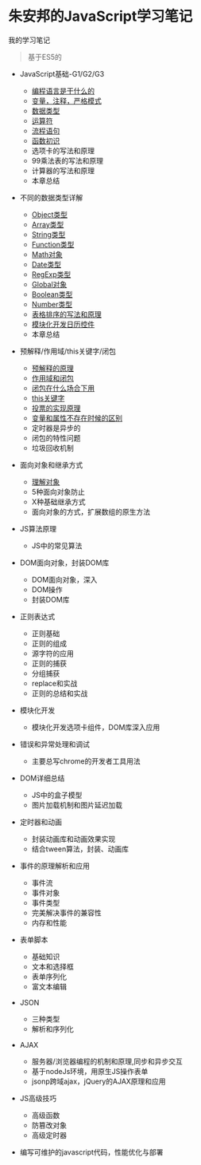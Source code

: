 # 朱安邦的JavaScript学习笔记
我的学习笔记

> 基于ES5的

- JavaScript基础-G1/G2/G3

  - [编程语言是干什么的](./JavaScript-基础/1.编程语言是什么.md)
  - [变量，注释，严格模式](./JavaScript-基础/2.变量，注释，严格模式.md)
  - [数据类型](./JavaScript-基础/3.数据类型.md)
  - [运算符](./JavaScript-基础/4.运算符.md)
  - [流程语句](./JavaScript-基础/5.流程语句.md)
  - [函数初识](./JavaScript-基础/6.函数初识.md)
  - 选项卡的写法和原理
  - 99乘法表的写法和原理
  - 计算器的写法和原理
  - 本章总结

- 不同的数据类型详解

  - [Object类型](./数据类型详解/Object类型.md)
  - [Array类型](./数据类型详解/Array类型.md)
  - [String类型](./数据类型详解/String类型.md)
  - [Function类型](./数据类型详解/Function类型.md)
  - [Math对象](./数据类型详解/Math对象.md)
  - [Date类型](./数据类型详解/Date类型.md)
  - [RegExp类型](./数据类型详解/RegExp类型.md)
  - [Global对象](./数据类型详解/Global对象.md)
  - [Boolean类型](./数据类型详解/Boolean类型.md)
  - [Number类型](./数据类型详解/Number类型.md)
  - [表格排序的写法和原理](./数据类型详解/模块化开发日历控件)
  - [模块化开发日历控件](./数据类型详解/表格排序的写法和排序)
  - 本章总结


- 预解释/作用域/this关键字/闭包

    - [预解释的原理](./预解释-作用域-this关键字-闭包/1.预解释的原理.md)
    - [作用域和闭包](./预解释-作用域-this关键字-闭包/作用域和闭包.md)
    - [闭包在什么场合下用](./预解释-作用域-this关键字-闭包/闭包在什么场合下用.md)
    - [this关键字](./预解释-作用域-this关键字-闭包/this关键字.md)
    - [投票的实现原理](./预解释-作用域-this关键字-闭包/投票的实现原理.md)
    - [变量和属性不存在时候的区别](./预解释-作用域-this关键字-闭包/变量和属性不存在时候的区别.md)
    - 定时器是异步的
    - 闭包的特性问题
    - 垃圾回收机制

- 面向对象和继承方式

    - [理解对象](./面向对象和继承方式/理解对象.md)
    - 5种面向对象防止
    - X种基础继承方式
    - 面向对象的方式，扩展数组的原生方法

- JS算法原理

    - JS中的常见算法

- DOM面向对象，封装DOM库
    
    - DOM面向对象，深入
    - DOM操作
    - 封装DOM库

- 正则表达式

    - 正则基础
    - 正则的组成
    - 源字符的应用
    - 正则的捕获
    - 分组捕获
    - replace和实战
    - 正则的总结和实战

- 模块化开发

    - 模块化开发选项卡组件，DOM库深入应用
 
- 错误和异常处理和调试

    -  主要总写chrome的开发者工具用法

- DOM详细总结

    - JS中的盒子模型
    - 图片加载机制和图片延迟加载

- 定时器和动画
    - 封装动画库和动画效果实现
    - 结合tween算法，封装、动画库

- 事件的原理解析和应用

    - 事件流
    - 事件对象
    - 事件类型
    - 完美解决事件的兼容性
    - 内存和性能

- 表单脚本
    - 基础知识
    - 文本和选择框
    - 表单序列化
    - 富文本编辑

- JSON

    - 三种类型
    - 解析和序列化

- AJAX 
    - 服务器/浏览器编程的机制和原理,同步和异步交互
    - 基于nodeJs环境，用原生JS操作表单
    - jsonp跨域ajax，jQuery的AJAX原理和应用

- JS高级技巧
    - 高级函数
    - 防篡改对象
    - 高级定时器

- 编写可维护的javascript代码，性能优化与部署
